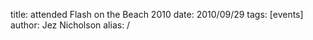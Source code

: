 title: attended Flash on the Beach 2010
date: 2010/09/29
tags: [events]
author: Jez Nicholson
alias: /
